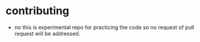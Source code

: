 # contributing 
- no this is experimental repo for practicing the code so no request of pull request will be addressed.
